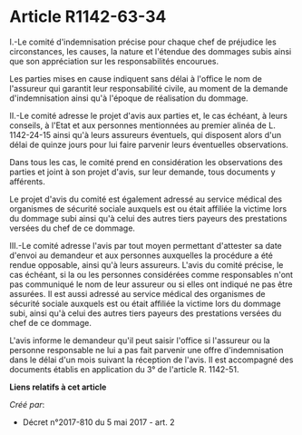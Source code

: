 # Article R1142-63-34

I.-Le comité d'indemnisation précise pour chaque chef de préjudice les circonstances, les causes, la nature et l'étendue des
dommages subis ainsi que son appréciation sur les responsabilités encourues.

Les parties mises en cause indiquent sans délai à l'office le nom de l'assureur qui garantit leur responsabilité civile, au
moment de la demande d'indemnisation ainsi qu'à l'époque de réalisation du dommage.

II.-Le comité adresse le projet d'avis aux parties et, le cas échéant, à leurs conseils, à l'Etat et aux personnes
mentionnées au premier alinéa de L. 1142-24-15 ainsi qu'à leurs assureurs éventuels, qui disposent alors d'un délai de quinze
jours pour lui faire parvenir leurs éventuelles observations.

Dans tous les cas, le comité prend en considération les observations des parties et joint à son projet d'avis, sur leur
demande, tous documents y afférents.

Le projet d'avis du comité est également adressé au service médical des organismes de sécurité sociale auxquels est ou était
affiliée la victime lors du dommage subi ainsi qu'à celui des autres tiers payeurs des prestations versées du chef de ce
dommage.

III.-Le comité adresse l'avis par tout moyen permettant d'attester sa date d'envoi au demandeur et aux personnes auxquelles
la procédure a été rendue opposable, ainsi qu'à leurs assureurs. L'avis du comité précise, le cas échéant, si la ou les
personnes considérées comme responsables n'ont pas communiqué le nom de leur assureur ou si elles ont indiqué ne pas être
assurées. Il est aussi adressé au service médical des organismes de sécurité sociale auxquels est ou était affiliée la
victime lors du dommage subi, ainsi qu'à celui des autres tiers payeurs des prestations versées du chef de ce dommage.

L'avis informe le demandeur qu'il peut saisir l'office si l'assureur ou la personne responsable ne lui a pas fait parvenir
une offre d'indemnisation dans le délai d'un mois suivant la réception de l'avis. Il est accompagné des documents établis en
application du 3° de l'article R. 1142-51.

**Liens relatifs à cet article**

_Créé par_:

  - Décret n°2017-810 du 5 mai 2017 - art. 2
